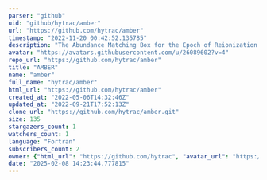 ```yaml
---
parser: "github"
uid: "github/hytrac/amber"
url: "https://github.com/hytrac/amber"
timestamp: "2022-11-20 00:42:52.135785"
description: "The Abundance Matching Box for the Epoch of Reionization (AMBER) is a semi-numerical code for modeling the cosmic dawn and reionization."
avatar: "https://avatars.githubusercontent.com/u/26089602?v=4"
repo_url: "https://github.com/hytrac/amber"
title: "AMBER"
name: "amber"
full_name: "hytrac/amber"
html_url: "https://github.com/hytrac/amber"
created_at: "2022-05-06T14:32:46Z"
updated_at: "2022-09-21T17:52:13Z"
clone_url: "https://github.com/hytrac/amber.git"
size: 135
stargazers_count: 1
watchers_count: 1
language: "Fortran"
subscribers_count: 2
owner: {"html_url": "https://github.com/hytrac", "avatar_url": "https://avatars.githubusercontent.com/u/26089602?v=4", "login": "hytrac", "type": "User"}
date: "2025-02-08 14:23:44.777815"
---
```

